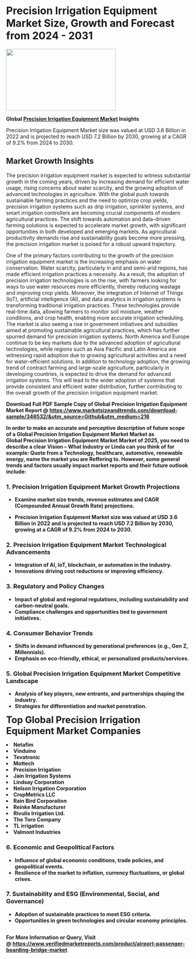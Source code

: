 <H1>Precision Irrigation Equipment Market Size, Growth and Forecast from 2024 - 2031</H1><img class="aligncenter size-medium wp-image-584254" src="https://thirdeyenews.in/wp-content/uploads/2024/09/Global-Market-Research-300x168.jpeg" alt="" width="300" height="168" /><p><strong>Global&nbsp;<a href="https://www.marketsizeandtrends.com/download-sample/346532/&amp;utm_source=Github&utm_medium=216">Precision Irrigation Equipment Market</a> Insights</strong></p><p>Precision Irrigation Equipment Market size was valued at USD 3.6 Billion in 2022 and is projected to reach USD 7.2 Billion by 2030, growing at a CAGR of 9.2% from 2024 to 2030.</p><p><h2>Market Growth Insights</h2> <p>The precision irrigation equipment market is expected to witness substantial growth in the coming years, driven by increasing demand for efficient water usage, rising concerns about water scarcity, and the growing adoption of advanced technologies in agriculture. With the global push towards sustainable farming practices and the need to optimize crop yields, precision irrigation systems such as drip irrigation, sprinkler systems, and smart irrigation controllers are becoming crucial components of modern agricultural practices. The shift towards automation and data-driven farming solutions is expected to accelerate market growth, with significant opportunities in both developed and emerging markets. As agricultural productivity demands rise and sustainability goals become more pressing, the precision irrigation market is poised for a robust upward trajectory.</p> <p><strong></strong></p> <p>One of the primary factors contributing to the growth of the precision irrigation equipment market is the increasing emphasis on water conservation. Water scarcity, particularly in arid and semi-arid regions, has made efficient irrigation practices a necessity. As a result, the adoption of precision irrigation technologies is on the rise, with farmers looking for ways to use water resources more efficiently, thereby reducing wastage and improving crop yields. Moreover, the integration of Internet of Things (IoT), artificial intelligence (AI), and data analytics in irrigation systems is transforming traditional irrigation practices. These technologies provide real-time data, allowing farmers to monitor soil moisture, weather conditions, and crop health, enabling more accurate irrigation scheduling. The market is also seeing a rise in government initiatives and subsidies aimed at promoting sustainable agricultural practices, which has further spurred demand for precision irrigation systems. North America and Europe continue to be key markets due to the advanced adoption of agricultural technologies, while regions such as Asia Pacific and Latin America are witnessing rapid adoption due to growing agricultural activities and a need for water-efficient solutions. In addition to technology adoption, the growing trend of contract farming and large-scale agriculture, particularly in developing countries, is expected to drive the demand for advanced irrigation systems. This will lead to the wider adoption of systems that provide consistent and efficient water distribution, further contributing to the overall growth of the precision irrigation equipment market. <p><strong></p><p><span class=""><strong>Download Full PDF Sample Copy of Global Precision Irrigation Equipment Market Report</strong> @ <a href="https://www.marketsizeandtrends.com/download-sample/346532/&amp;utm_source=Github&utm_medium=216" target="_blank">https://www.marketsizeandtrends.com/download-sample/346532/&amp;utm_source=Github&utm_medium=216</a></span></p><p>In order to make an accurate and perceptive description of future scope of a Global&nbsp;Precision Irrigation Equipment Market Market as Global&nbsp;Precision Irrigation Equipment Market Market of 2025, you need to describe a clear Vision &ndash; What Industry or Linda can you think of for example: Quote from a Technology, healthcare, automotive, renewable energy, name the market you are Reffering to. However, some general trends and factors usually impact market reports and their future outlook include:</p><h3>1.&nbsp;<strong>Precision Irrigation Equipment Market Growth Projections</strong></h3><ul><li>Examine market size trends, revenue estimates and CAGR (Compounded Annual Growth Rate) projections.</li><li><p>Precision Irrigation Equipment Market size was valued at USD 3.6 Billion in 2022 and is projected to reach USD 7.2 Billion by 2030, growing at a CAGR of 9.2% from 2024 to 2030.</p></li></ul><h3>2.&nbsp;<strong>Precision Irrigation Equipment Market Technological Advancements</strong></h3><ul><li>Integration of AI, IoT, blockchain, or automation in the industry.</li><li>Innovations driving cost reductions or improving efficiency.</li></ul><h3>3.&nbsp;<strong>Regulatory and Policy Changes</strong></h3><ul><li>Impact of global and regional regulations, including sustainability and carbon-neutral goals.</li><li>Compliance challenges and opportunities tied to government initiatives.</li></ul><h3>4.&nbsp;<strong>Consumer Behavior Trends</strong></h3><ul><li>Shifts in demand influenced by generational preferences (e.g., Gen Z, Millennials).</li><li>Emphasis on eco-friendly, ethical, or personalized products/services.</li></ul><h3>5.&nbsp;<strong>Global Precision Irrigation Equipment Market Competitive Landscape</strong></h3><ul><li>Analysis of key players, new entrants, and partnerships shaping the industry.</li><li>Strategies for differentiation and market penetration.</li></ul><p data-pm-slice="1 1 []"><span style="color: inherit; font-family: inherit; font-size: 25px;">Top Global Precision Irrigation Equipment Market Companies</span></p><div class="" data-test-id=""><p><li>Netafim</li><li> Vinduino</li><li> Tevatronic</li><li> Mottech</li><li> Precision Irrigation</li><li> Jain Irrigation Systems</li><li> Lindsay Corporation</li><li> Nelson Irrigation Corporation</li><li> CropMetrics LLC</li><li> Rain Bird Corporation</li><li> Reinke Manufacturer</li><li> Rivulis Irrigation Ltd.</li><li> The Toro Company</li><li> TL irrigation</li><li> Valmont Industries</li></p></div><h3>6.&nbsp;<strong>Economic and Geopolitical Factors</strong></h3><ul><li>Influence of global economic conditions, trade policies, and geopolitical events.</li><li>Resilience of the market to inflation, currency fluctuations, or global crises.</li></ul><h3>7.&nbsp;<strong>Sustainability and ESG (Environmental, Social, and Governance)</strong></h3><ul><li>Adoption of sustainable practices to meet ESG criteria.</li><li>Opportunities in green technologies and circular economy principles.</li></ul><h2><strong style="font-size: 14px;">For More Information or Query, Visit @&nbsp;</strong><a style="background-color: #ffffff; font-size: 14px;" href="https://www.marketsizeandtrends.com/report/precision-irrigation-equipment-market/" target="_blank">https://www.verifiedmarketreports.com/product/airport-passenger-boarding-bridge-market</a></h2>
